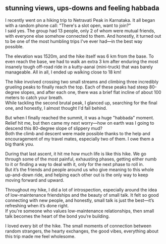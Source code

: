 ## stunning views, ups-downs and feeling habbada

I recently went on a hiking trip to Netravati Peak in Karnataka. It all began with a random phone call: "There's a slot open, want to join?"  
I said yes. The group had 13 people, only 2 of whom were mutual friends, with everyone else somehow connected to them. And honestly, it turned out to be one of the most humbling trips I've ever had—in the best way possible. 

The elevation was 1520m, and the hike itself was 6 km from the base. To even reach the base, we had to walk an extra 3 km after enduring the most insanely tough off-road ride in a kutty-aanai (mini-truck) that was barely manageable. All in all, I ended up walking close to 18 km!  

The hike involved crossing two small streams and climbing three incredibly grueling peaks to finally reach the top. Each of these peaks had steep 80-degree slopes, and after each one, there was a brief flat incline of about 100 meters to catch your breath.  
While tackling the second brutal peak, I glanced up, searching for the final one, and honestly, I almost thought I'd fall behind.

But when I finally reached the summit, it was a huge "habbada" moment. Relief hit me, but then came my next worry—how on earth was I going to descend this 80-degree slope of slippery mud?  
Both the climb and descent were made possible thanks to the help and encouragement of my travel mates, especially two of them. I owe them a big thank you.

During that last ascent, it hit me how much life is like this hike. We go through some of the most painful, exhausting phases, getting either numb to it or finding a way to deal with it, only for the next phase to roll in.  
But it’s the friends and people around us who give meaning to this whole up-and-down ride, and helping each other out is the only way to keep moving forward and upward.

Throughout my hike, I did a lot of introspection, especially around the idea of low-maintenance friendships and the beauty of small talk. It felt so good connecting with new people, and honestly, small talk is just the best—it’s refreshing when it’s done right.  
If you're someone who values low-maintenance relationships, then small talk becomes the heart of the bond you’re building. 

I loved every bit of the hike. The small moments of connection between random strangers, the hearty exchanges, the good vibes, everything about this trip made me feel wholesome.
